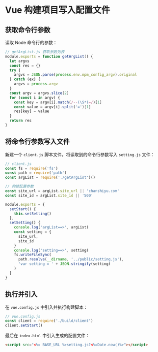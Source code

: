 # Vue 构建项目写入配置文件

## 获取命令行参数

读取 Node 命令行的参数：

```javascript
// getArgList.js 获取参数列表
module.exports = function getArgList() {
  let argvs
  const res = {}
  try {
    argvs = JSON.parse(process.env.npm_config_argv).original
  } catch (ex) {
    argvs = process.argv
  }
  const argv = argvs.slice(2)
  for (const i in argv) {
    const key = argv[i].match(/--(\S*)=/)[1]
    const value = argv[i].split('=')[1]
    res[key] = value
  }
  return res
}
```

## 将命令行参数写入文件

新建一个 `client.js` 脚本文件，将读取到的命令行参数写入 `setting.js` 文件：

```javascript
// client.js
const fs = require('fs')
const path = require('path')
const argList = require('./getArgList')()

// 构建配置参数
const site_url = argList.site_url || 'chanshiyu.com'
const site_id = argList.site_id || '500'

module.exports = {
  setStart() {
    this.setSetting()
  },
  setSetting() {
    console.log('argList==>', argList)
    const setting = {
      site_url,
      site_id
    }
    console.log('setting==>', setting)
    fs.writeFileSync(
      path.resolve(__dirname, '../public/setting.js'),
      'var setting = ' + JSON.stringify(setting)
    )
  }
}
```

## 执行并引入

在 `vue.config.js` 中引入并执行构建脚本：

```javascript
// vue.config.js
const client = require('./build/client')
client.setStart()
```

最后在 `index.html` 中引入生成的配置文件：

```html
<script src="<%= BASE_URL %>setting.js?<%=Date.now()%>"></script>
```
